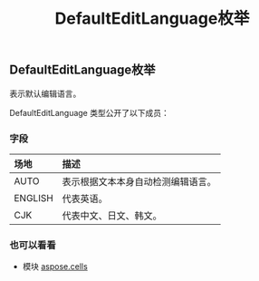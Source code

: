 ﻿---
title: DefaultEditLanguage枚举
second_title: Aspose.Cells for Python via .NET API 参考资料
description:
type: docs
weight: 1950
url: /zh/python-net/aspose.cells/defaulteditlanguage/
is_root: false
---
##  DefaultEditLanguage枚举
表示默认编辑语言。



DefaultEditLanguage 类型公开了以下成员：

### 字段
|场地|描述|
| :- | :- |
| AUTO |表示根据文本本身自动检测编辑语言。|
| ENGLISH |代表英语。|
| CJK |代表中文、日文、韩文。|



### 也可以看看
* 模块 [aspose.cells](..)
